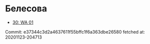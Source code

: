 # Белесова
- [30: WA 01](30.md)

Commit: e37344c3d2a4637611f55bffc1f6a363dbe26580
 fetched at: 20201123-204713
